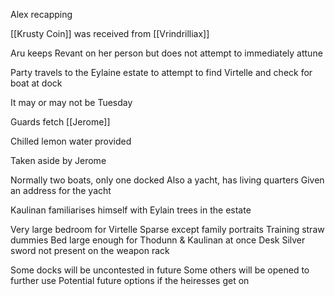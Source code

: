 
Alex recapping

[[Krusty Coin]] was received from [[Vrindrilliax]]

Aru keeps Revant on her person but does not attempt to immediately attune

Party travels to the Eylaine estate to attempt to find Virtelle and check for boat at dock

It may or may not be Tuesday


Guards fetch [[Jerome]]

Chilled lemon water provided

Taken aside by Jerome

Normally two boats, only one docked
Also a yacht, has living quarters
Given an address for the yacht 

Kaulinan familiarises himself with Eylain trees in the estate

Very large bedroom for Virtelle
Sparse except family portraits
Training straw dummies
Bed large enough for Thodunn & Kaulinan at once
Desk
Silver sword not present on the weapon rack

Some docks will be uncontested in future
Some others will be opened to further use
Potential future options if the heiresses get on





